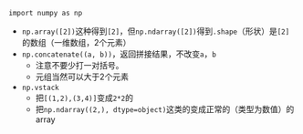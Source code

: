 `import numpy as np`
- `np.array([2])`这种得到`[2]`，但`np.ndarray([2])`得到`.shape`（形状）是`[2]`的数组（一维数组，2个元素）
- `np.concatenate((a, b))`，返回拼接结果，不改变`a`，`b`
  - 注意不要少打一对括号。
  - 元组当然可以大于2个元素
- `np.vstack`
  - 把`[(1,2),(3,4)]`变成`2*2`的
  - 把`np.ndarray((2,), dtype=object)`这类的变成正常的（类型为数值）的array